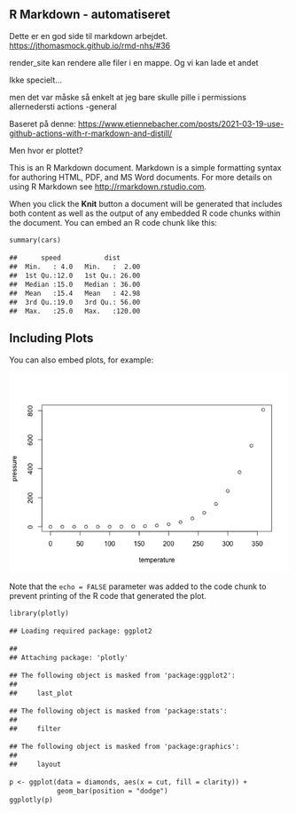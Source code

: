 ## R Markdown - automatiseret

Dette er en god side til markdown arbejdet.
<https://jthomasmock.github.io/rmd-nhs/#36>

render\_site kan rendere alle filer i en mappe. Og vi kan lade et andet

Ikke specielt…

men det var måske så enkelt at jeg bare skulle pille i permissions
allernedersti actions -general

Baseret på denne:
<https://www.etiennebacher.com/posts/2021-03-19-use-github-actions-with-r-markdown-and-distill/>

Men hvor er plottet?

This is an R Markdown document. Markdown is a simple formatting syntax
for authoring HTML, PDF, and MS Word documents. For more details on
using R Markdown see <http://rmarkdown.rstudio.com>.

When you click the **Knit** button a document will be generated that
includes both content as well as the output of any embedded R code
chunks within the document. You can embed an R code chunk like this:

    summary(cars)

    ##      speed           dist       
    ##  Min.   : 4.0   Min.   :  2.00  
    ##  1st Qu.:12.0   1st Qu.: 26.00  
    ##  Median :15.0   Median : 36.00  
    ##  Mean   :15.4   Mean   : 42.98  
    ##  3rd Qu.:19.0   3rd Qu.: 56.00  
    ##  Max.   :25.0   Max.   :120.00

## Including Plots

You can also embed plots, for example:

![](/rmd_images/README/pressure-1.png)

Note that the `echo = FALSE` parameter was added to the code chunk to
prevent printing of the R code that generated the plot.

    library(plotly)

    ## Loading required package: ggplot2

    ## 
    ## Attaching package: 'plotly'

    ## The following object is masked from 'package:ggplot2':
    ## 
    ##     last_plot

    ## The following object is masked from 'package:stats':
    ## 
    ##     filter

    ## The following object is masked from 'package:graphics':
    ## 
    ##     layout

    p <- ggplot(data = diamonds, aes(x = cut, fill = clarity)) +
                geom_bar(position = "dodge")
    ggplotly(p)

<div id="htmlwidget-17b079c586381cf57bb3" style="width:672px;height:480px;" class="plotly html-widget"></div>
<script type="application/json" data-for="htmlwidget-17b079c586381cf57bb3">{"x":{"data":[{"orientation":"v","width":[0.1125,0.1125,0.1125,0.1125,0.112500000000001],"base":[0,0,0,0,0],"x":[0.60625,1.60625,2.60625,3.60625,4.60625],"y":[210,96,84,205,146],"text":["count:  210<br />cut: Fair<br />clarity: I1","count:   96<br />cut: Good<br />clarity: I1","count:   84<br />cut: Very Good<br />clarity: I1","count:  205<br />cut: Premium<br />clarity: I1","count:  146<br />cut: Ideal<br />clarity: I1"],"type":"bar","textposition":"none","marker":{"autocolorscale":false,"color":"rgba(68,1,84,1)","line":{"width":1.88976377952756,"color":"transparent"}},"name":"I1","legendgroup":"I1","showlegend":true,"xaxis":"x","yaxis":"y","hoverinfo":"text","frame":null},{"orientation":"v","width":[0.1125,0.1125,0.1125,0.1125,0.112500000000001],"base":[0,0,0,0,0],"x":[0.71875,1.71875,2.71875,3.71875,4.71875],"y":[466,1081,2100,2949,2598],"text":["count:  466<br />cut: Fair<br />clarity: SI2","count: 1081<br />cut: Good<br />clarity: SI2","count: 2100<br />cut: Very Good<br />clarity: SI2","count: 2949<br />cut: Premium<br />clarity: SI2","count: 2598<br />cut: Ideal<br />clarity: SI2"],"type":"bar","textposition":"none","marker":{"autocolorscale":false,"color":"rgba(70,51,126,1)","line":{"width":1.88976377952756,"color":"transparent"}},"name":"SI2","legendgroup":"SI2","showlegend":true,"xaxis":"x","yaxis":"y","hoverinfo":"text","frame":null},{"orientation":"v","width":[0.1125,0.1125,0.1125,0.1125,0.112500000000001],"base":[0,0,0,0,0],"x":[0.83125,1.83125,2.83125,3.83125,4.83125],"y":[408,1560,3240,3575,4282],"text":["count:  408<br />cut: Fair<br />clarity: SI1","count: 1560<br />cut: Good<br />clarity: SI1","count: 3240<br />cut: Very Good<br />clarity: SI1","count: 3575<br />cut: Premium<br />clarity: SI1","count: 4282<br />cut: Ideal<br />clarity: SI1"],"type":"bar","textposition":"none","marker":{"autocolorscale":false,"color":"rgba(54,92,141,1)","line":{"width":1.88976377952756,"color":"transparent"}},"name":"SI1","legendgroup":"SI1","showlegend":true,"xaxis":"x","yaxis":"y","hoverinfo":"text","frame":null},{"orientation":"v","width":[0.1125,0.1125,0.1125,0.1125,0.112500000000001],"base":[0,0,0,0,0],"x":[0.94375,1.94375,2.94375,3.94375,4.94375],"y":[261,978,2591,3357,5071],"text":["count:  261<br />cut: Fair<br />clarity: VS2","count:  978<br />cut: Good<br />clarity: VS2","count: 2591<br />cut: Very Good<br />clarity: VS2","count: 3357<br />cut: Premium<br />clarity: VS2","count: 5071<br />cut: Ideal<br />clarity: VS2"],"type":"bar","textposition":"none","marker":{"autocolorscale":false,"color":"rgba(39,127,142,1)","line":{"width":1.88976377952756,"color":"transparent"}},"name":"VS2","legendgroup":"VS2","showlegend":true,"xaxis":"x","yaxis":"y","hoverinfo":"text","frame":null},{"orientation":"v","width":[0.1125,0.1125,0.1125,0.112500000000001,0.112500000000001],"base":[0,0,0,0,0],"x":[1.05625,2.05625,3.05625,4.05625,5.05625],"y":[170,648,1775,1989,3589],"text":["count:  170<br />cut: Fair<br />clarity: VS1","count:  648<br />cut: Good<br />clarity: VS1","count: 1775<br />cut: Very Good<br />clarity: VS1","count: 1989<br />cut: Premium<br />clarity: VS1","count: 3589<br />cut: Ideal<br />clarity: VS1"],"type":"bar","textposition":"none","marker":{"autocolorscale":false,"color":"rgba(31,161,135,1)","line":{"width":1.88976377952756,"color":"transparent"}},"name":"VS1","legendgroup":"VS1","showlegend":true,"xaxis":"x","yaxis":"y","hoverinfo":"text","frame":null},{"orientation":"v","width":[0.1125,0.1125,0.1125,0.112500000000001,0.112500000000001],"base":[0,0,0,0,0],"x":[1.16875,2.16875,3.16875,4.16875,5.16875],"y":[69,286,1235,870,2606],"text":["count:   69<br />cut: Fair<br />clarity: VVS2","count:  286<br />cut: Good<br />clarity: VVS2","count: 1235<br />cut: Very Good<br />clarity: VVS2","count:  870<br />cut: Premium<br />clarity: VVS2","count: 2606<br />cut: Ideal<br />clarity: VVS2"],"type":"bar","textposition":"none","marker":{"autocolorscale":false,"color":"rgba(74,193,109,1)","line":{"width":1.88976377952756,"color":"transparent"}},"name":"VVS2","legendgroup":"VVS2","showlegend":true,"xaxis":"x","yaxis":"y","hoverinfo":"text","frame":null},{"orientation":"v","width":[0.1125,0.1125,0.1125,0.112500000000001,0.112500000000001],"base":[0,0,0,0,0],"x":[1.28125,2.28125,3.28125,4.28125,5.28125],"y":[17,186,789,616,2047],"text":["count:   17<br />cut: Fair<br />clarity: VVS1","count:  186<br />cut: Good<br />clarity: VVS1","count:  789<br />cut: Very Good<br />clarity: VVS1","count:  616<br />cut: Premium<br />clarity: VVS1","count: 2047<br />cut: Ideal<br />clarity: VVS1"],"type":"bar","textposition":"none","marker":{"autocolorscale":false,"color":"rgba(159,218,58,1)","line":{"width":1.88976377952756,"color":"transparent"}},"name":"VVS1","legendgroup":"VVS1","showlegend":true,"xaxis":"x","yaxis":"y","hoverinfo":"text","frame":null},{"orientation":"v","width":[0.1125,0.1125,0.1125,0.112500000000001,0.112500000000001],"base":[0,0,0,0,0],"x":[1.39375,2.39375,3.39375,4.39375,5.39375],"y":[9,71,268,230,1212],"text":["count:    9<br />cut: Fair<br />clarity: IF","count:   71<br />cut: Good<br />clarity: IF","count:  268<br />cut: Very Good<br />clarity: IF","count:  230<br />cut: Premium<br />clarity: IF","count: 1212<br />cut: Ideal<br />clarity: IF"],"type":"bar","textposition":"none","marker":{"autocolorscale":false,"color":"rgba(253,231,37,1)","line":{"width":1.88976377952756,"color":"transparent"}},"name":"IF","legendgroup":"IF","showlegend":true,"xaxis":"x","yaxis":"y","hoverinfo":"text","frame":null}],"layout":{"margin":{"t":26.2283105022831,"r":7.30593607305936,"b":40.1826484018265,"l":48.9497716894977},"plot_bgcolor":"rgba(235,235,235,1)","paper_bgcolor":"rgba(255,255,255,1)","font":{"color":"rgba(0,0,0,1)","family":"","size":14.6118721461187},"xaxis":{"domain":[0,1],"automargin":true,"type":"linear","autorange":false,"range":[0.4,5.6],"tickmode":"array","ticktext":["Fair","Good","Very Good","Premium","Ideal"],"tickvals":[1,2,3,4,5],"categoryorder":"array","categoryarray":["Fair","Good","Very Good","Premium","Ideal"],"nticks":null,"ticks":"outside","tickcolor":"rgba(51,51,51,1)","ticklen":3.65296803652968,"tickwidth":0.66417600664176,"showticklabels":true,"tickfont":{"color":"rgba(77,77,77,1)","family":"","size":11.689497716895},"tickangle":-0,"showline":false,"linecolor":null,"linewidth":0,"showgrid":true,"gridcolor":"rgba(255,255,255,1)","gridwidth":0.66417600664176,"zeroline":false,"anchor":"y","title":{"text":"cut","font":{"color":"rgba(0,0,0,1)","family":"","size":14.6118721461187}},"hoverformat":".2f"},"yaxis":{"domain":[0,1],"automargin":true,"type":"linear","autorange":false,"range":[-253.55,5324.55],"tickmode":"array","ticktext":["0","1000","2000","3000","4000","5000"],"tickvals":[0,1000,2000,3000,4000,5000],"categoryorder":"array","categoryarray":["0","1000","2000","3000","4000","5000"],"nticks":null,"ticks":"outside","tickcolor":"rgba(51,51,51,1)","ticklen":3.65296803652968,"tickwidth":0.66417600664176,"showticklabels":true,"tickfont":{"color":"rgba(77,77,77,1)","family":"","size":11.689497716895},"tickangle":-0,"showline":false,"linecolor":null,"linewidth":0,"showgrid":true,"gridcolor":"rgba(255,255,255,1)","gridwidth":0.66417600664176,"zeroline":false,"anchor":"x","title":{"text":"count","font":{"color":"rgba(0,0,0,1)","family":"","size":14.6118721461187}},"hoverformat":".2f"},"shapes":[{"type":"rect","fillcolor":null,"line":{"color":null,"width":0,"linetype":[]},"yref":"paper","xref":"paper","x0":0,"x1":1,"y0":0,"y1":1}],"showlegend":true,"legend":{"bgcolor":"rgba(255,255,255,1)","bordercolor":"transparent","borderwidth":1.88976377952756,"font":{"color":"rgba(0,0,0,1)","family":"","size":11.689497716895},"title":{"text":"clarity","font":{"color":"rgba(0,0,0,1)","family":"","size":14.6118721461187}}},"hovermode":"closest","barmode":"relative"},"config":{"doubleClick":"reset","modeBarButtonsToAdd":["hoverclosest","hovercompare"],"showSendToCloud":false},"source":"A","attrs":{"c9e650d651d":{"x":{},"fill":{},"type":"bar"}},"cur_data":"c9e650d651d","visdat":{"c9e650d651d":["function (y) ","x"]},"highlight":{"on":"plotly_click","persistent":false,"dynamic":false,"selectize":false,"opacityDim":0.2,"selected":{"opacity":1},"debounce":0},"shinyEvents":["plotly_hover","plotly_click","plotly_selected","plotly_relayout","plotly_brushed","plotly_brushing","plotly_clickannotation","plotly_doubleclick","plotly_deselect","plotly_afterplot","plotly_sunburstclick"],"base_url":"https://plot.ly"},"evals":[],"jsHooks":[]}</script>

